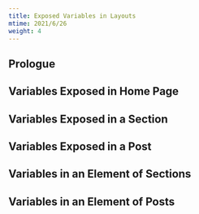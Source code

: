 ```yaml
---
title: Exposed Variables in Layouts
mtime: 2021/6/26
weight: 4
---
```


## Prologue

## Variables Exposed in Home Page

## Variables Exposed in a Section

## Variables Exposed in a Post

## Variables in an Element of Sections

## Variables in an Element of Posts
